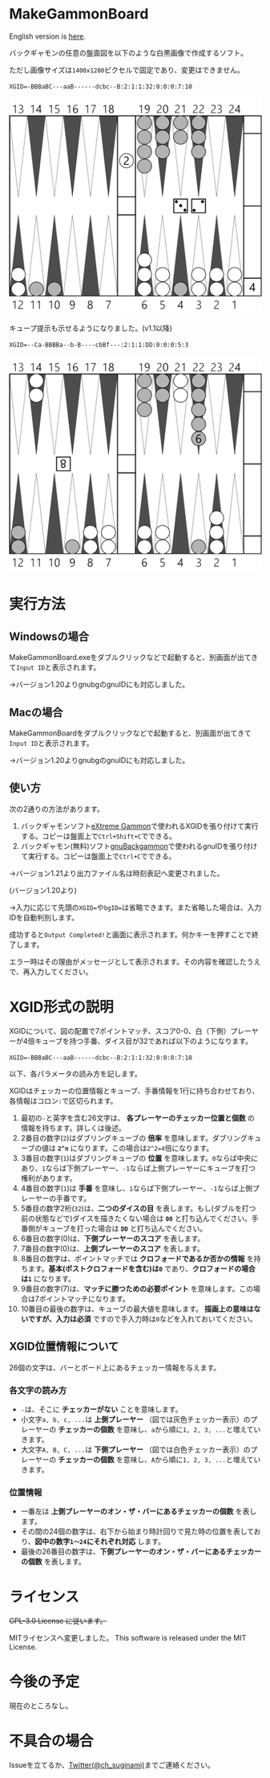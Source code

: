 # MakeGammonBoard

English version is [here](README_EN.md).

バックギャモンの任意の盤面図を以下のような白黒画像で作成するソフト。

ただし画像サイズは`1400x1200`ピクセルで固定であり、変更はできません。

`XGID=-BBBaBC---aaB------dcbc--B:2:1:1:32:0:0:0:7:10`

![board](gammon_sample.png)

キューブ提示も示せるようになりました。(v1.1以降)

`XGID=--Ca-BBBBa--b-B----cbBf---:2:1:1:DD:0:0:0:5:3`

![board2](gammon_sample2.png)

# 実行方法
## Windowsの場合
MakeGammonBoard.exeをダブルクリックなどで起動すると、別画面が出てきて`Input ID`と表示されます。

→バージョン1.20よりgnubgのgnuIDにも対応しました。

## Macの場合
MakeGammonBoardをダブルクリックなどで起動すると、別画面が出てきて`Input ID`と表示されます。

→バージョン1.20よりgnubgのgnuIDにも対応しました。

## 使い方
次の2通りの方法があります。

1. バックギャモンソフト[eXtreme Gammon](www.extremegammon.com)で使われるXGIDを張り付けて実行する。コピーは盤面上で`Ctrl+Shift+C`でできる。
2. バックギャモン(無料)ソフト[gnuBackgammon](https://www.gnu.org/software/gnubg/manual/)で使われるgnuIDを張り付けて実行する。コピーは盤面上で`Ctrl+C`でできる。

→バージョン1.21より出力ファイル名は時刻表記へ変更されました。

(バージョン1.20より)

→入力に応じて先頭の`XGID=`や`bgID=`は省略できます。また省略した場合は、入力IDを自動判別します。

成功すると`Output Completed!`と画面に表示されます。何かキーを押すことで終了します。

エラー時はその理由がメッセージとして表示されます。その内容を確認したうえで、再入力してください。

# XGID形式の説明
XGIDについて、図の配置で7ポイントマッチ、スコア0-0、白（下側）プレーヤーが4倍キューブを持つ手番、ダイス目が32であれば以下のようになります。

`XGID=-BBBaBC---aaB------dcbc--B:2:1:1:32:0:0:0:7:10`

以下、各パラメータの読み方を記します。

XGIDはチェッカーの位置情報とキューブ、手番情報を1行に持ち合わせており、各情報はコロン`:`で区切られます。

1. 最初の`-`と英字を含む26文字は、 **各プレーヤーのチェッカー位置と個数** の情報を持ちます。詳しくは後述。
2. 2番目の数字(`2`)はダブリングキューブの **倍率** を意味します。ダブリングキューブの値は **`2^n`** になります。この場合は`2^2=4`倍になります。
3. 3番目の数字(`1`)はダブリングキューブの **位置** を意味します。`0`ならば中央にあり、`1`ならば下側プレーヤー、`-1`ならば上側プレーヤーにキューブを打つ権利があります。
4. 4番目の数字(`1`)は **手番** を意味し、`1`ならば下側プレーヤー、`-1`ならば上側プレーヤーの手番です。
5. 5番目の数字2桁(`32`)は、**二つのダイスの目** を表します。もし(ダブルを打つ前の状態などで)ダイスを描きたくない場合は **`00`** と打ち込んでください。手番側がキューブを打った場合は **`DD`** と打ち込んでください。
6. 6番目の数字(0)は、**下側プレーヤーのスコア** を表します。
7. 7番目の数字(0)は、**上側プレーヤーのスコア** を表します。
8. 8番目の数字は、ポイントマッチでは **クロフォードであるか否かの情報** を持ちます。**基本(ポストクロフォードを含む)は`0`** であり、**クロフォードの場合は`1`** になります。
9. 9番目の数字(7)は、**マッチに勝つための必要ポイント** を意味します。この場合は7ポイントマッチになります。
10. 10番目の最後の数字は、キューブの最大値を意味します。 **描画上の意味はないですが、入力は必須** ですので手入力時は`0`などを入れておいてください。

## XGID位置情報について
26個の文字は、バーとボード上にあるチェッカー情報を与えます。

### 各文字の読み方
+ `-`は、そこに **チェッカーがない** ことを意味します。
+ 小文字`a, b, c, ...`は **上側プレーヤー** （図では灰色チェッカー表示）のプレーヤーの **チェッカーの個数** を意味し、`a`から順に`1, 2, 3, ...`と増えていきます。
+ 大文字`A, B, C, ...`は **下側プレーヤー** （図では白色チェッカー表示）のプレーヤーの **チェッカーの個数** を意味し、`A`から順に`1, 2, 3, ...`と増えていきます。

### 位置情報
+ 一番左は **上側プレーヤーのオン・ザ・バーにあるチェッカーの個数** を表します。
+ その間の24個の数字は、右下から始まり時計回りで見た時の位置を表しており、**図中の数字`1～24`にそれぞれ対応** します。
+ 最後の26番目の数字は、**下側プレーヤーのオン・ザ・バーにあるチェッカーの個数** を表します。

# ライセンス
~~GPL-3.0 License に従います。~~

MITライセンスへ変更しました。
This software is released under the MIT License.

# 今後の予定
現在のところなし。

# 不具合の場合
Issueを立てるか、[Twitter(@ch_suginami)](https://twitter.com/ch_suginami)までご連絡ください。
